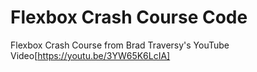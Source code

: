 # Flexbox Crash Course Code

Flexbox Crash Course from Brad Traversy's YouTube Video[https://youtu.be/3YW65K6LcIA]
